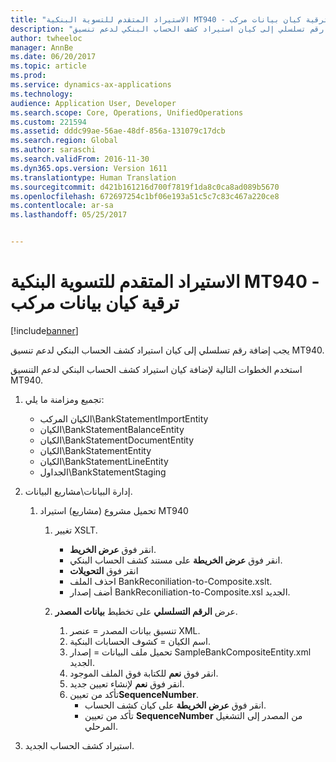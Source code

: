```yaml
---
title: "الاستيراد المتقدم للتسوية البنكية MT940 - ترقية كيان بيانات مركب"
description: "يجب إضافة رقم تسلسلي إلى كيان استيراد كشف الحساب البنكي لدعم تنسيق MT940."
author: twheeloc
manager: AnnBe
ms.date: 06/20/2017
ms.topic: article
ms.prod: 
ms.service: dynamics-ax-applications
ms.technology: 
audience: Application User, Developer
ms.search.scope: Core, Operations, UnifiedOperations
ms.custom: 221594
ms.assetid: dddc99ae-56ae-48df-856a-131079c17dcb
ms.search.region: Global
ms.author: saraschi
ms.search.validFrom: 2016-11-30
ms.dyn365.ops.version: Version 1611
ms.translationtype: Human Translation
ms.sourcegitcommit: d421b161216d700f7819f1da8c0ca8ad089b5670
ms.openlocfilehash: 672697254c1bf06e193a51c5c7c83c467a220ce8
ms.contentlocale: ar-sa
ms.lasthandoff: 05/25/2017


---
```


# <a name="advanced-bank-reconciliation-mt940-import--composite-data-entity-upgrade"></a>الاستيراد المتقدم للتسوية البنكية MT940 - ترقية كيان بيانات مركب

[!include[banner](../includes/banner.md)]


يجب إضافة رقم تسلسلي إلى كيان استيراد كشف الحساب البنكي لدعم تنسيق MT940. 

استخدم الخطوات التالية لإضافة كيان استيراد كشف الحساب البنكي لدعم التنسيق MT940.

1.  تجميع ومزامنة ما يلي:
    -   الكيان المركب\\BankStatementImportEntity
    -   الكيان\\BankStatementBalanceEntity
    -   الكيان\\BankStatementDocumentEntity
    -   الكيان\\BankStatementEntity
    -   الكيان\\BankStatementLineEntity
    -   الجداول\\BankStatementStaging

2.  إدارة البيانات\\مشاريع البيانات.
    1.  تحميل مشروع (مشاريع) استيراد MT940
        1.  تغيير XSLT.
            -   انقر فوق **عرض الخريط**.
            -   انقر فوق **عرض الخريطة** على مستند كشف الحساب البنكي.
            -   انقر فوق **التحويلات**
            -   احذف الملف BankReconiliation-to-Composite.xslt.
            -   أضف إصدار BankReconiliation-to-Composite.xsl الجديد.

        2.  عرض **الرقم التسلسلي‬** على تخطيط **بيانات المصدر‬**.
            1.  تنسيق بيانات المصدر = عنصر XML.
            2.  اسم الكيان = كشوف الحسابات البنكية.
            3.  تحميل ملف البيانات = إصدار SampleBankCompositeEntity.xml الجديد.
            4.  انقر فوق **نعم** للكتابة فوق الملف الموجود.
            5.  انقر فوق **نعم** لإنشاء تعيين جديد.
            6.  تأكد من تعيين**SequenceNumber**.
                -   انقر فوق **عرض الخريطة** على كيان كشف الحساب.
                -   تأكد من تعيين **SequenceNumber** من المصدر إلى التشغيل المرحلي‬.

3.  استيراد كشف الحساب الجديد.





